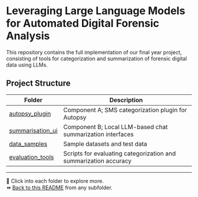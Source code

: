 # Leveraging Large Language Models for Automated Digital Forensic Analysis

This repository contains the full implementation of our final year project, consisting of tools for categorization and summarization of forensic digital data using LLMs.

## Project Structure

| Folder | Description |
|--------|-------------|
| [autopsy_plugin](./autopsy_plugin/README.md) | Component A; SMS categorization plugin for Autopsy |
| [summarisation_ui](./summarisation_ui/README.md) | Component B; Local LLM-based chat summarization interfaces |
| [data_samples](./data_samples/README.md) | Sample datasets and test data |
| [evaluation_tools](./evaluation_tools/README.md) | Scripts for evaluating categorization and summarization accuracy |

---

🔄 Click into each folder to explore more.  
⏪ [Back to this README](./README.md) from any subfolder.
